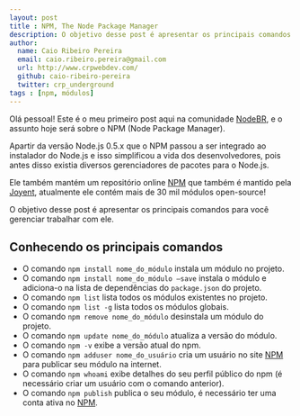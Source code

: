 ```yaml
---
layout: post
title : NPM, The Node Package Manager
description: O objetivo desse post é apresentar os principais comandos para você gerenciar trabalhar com NPM.
author:
  name: Caio Ribeiro Pereira
  email: caio.ribeiro.pereira@gmail.com
  url: http://www.crpwebdev.com/
  github: caio-ribeiro-pereira
  twitter: crp_underground
tags : [npm, módulos]
---
```

Olá pessoal! Este é o meu primeiro post aqui na comunidade [NodeBR][], e o assunto hoje será sobre o NPM (Node Package Manager).

Apartir da versão Node.js 0.5.x que o NPM passou a ser integrado ao instalador do Node.js e isso simplificou a vida dos desenvolvedores, pois antes disso existia diversos gerenciadores de pacotes para o Node.js. 

Ele também mantém um repositório online [NPM][] que também é mantido pela [Joyent][], atualmente ele contém mais de 30 mil módulos open-source!

O objetivo desse post é apresentar os principais comandos para você gerenciar trabalhar com ele.

## Conhecendo os principais comandos

- O comando <code>npm install nome_do_módulo</code> instala um módulo no projeto.
- O comando <code>npm install nome_do_módulo –save</code> instala o módulo e adiciona-o na lista de dependências do <code>package.json</code> do projeto.
- O comando <code>npm list</code> lista todos os módulos existentes no projeto.
- O comando <code>npm list -g</code> lista todos os módulos globais.
- O comando <code>npm remove nome_do_módulo</code> desinstala um módulo do projeto.
- O comando <code>npm update nome_do_módulo</code> atualiza a versão do módulo.
- O comando <code>npm -v</code> exibe a versão atual do npm.
- O comando <code>npm adduser nome_do_usuário</code> cria um usuário no site [NPM][] para publicar seu módulo na internet.
- O comando <code>npm whoami</code> exibe detalhes do seu perfil público do npm (é necessário criar um usuário com o comando anterior).
- O comando <code>npm publish</code> publica o seu módulo, é necessário ter uma conta ativa no [NPM][].

[NodeBR]: http://nodebr.com
[Joyent]: http://joyent.com
[NPM]: https://npmjs.org
